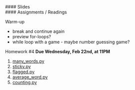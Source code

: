 <article class="due" markdown="block">

<!--
* Homework
-->

</article>

<article class="slides" markdown="block">
#### Slides


<!--
* [Slides](classes/01/intro.html)
-->

</article>

<article class="assignments" markdown="block">
#### Assignments / Readings		

Warm-up

* break and continue again
* preview for-loops?
* while loop with a game - maybe number guessing game?

Homework #4 __Due Wednesday, Feb 22nd, at 11PM__ 

1. [many_words.py](homework/hw04/many_words.py)
2. [sticky.py](homework/hw04/sticky.py)
3. [flagged.py](homework/hw04/flagged.py)
4. [average_word.py](homework/hw04/average_word.py)
5. [counting.py](homework/hw04/counting.py)

<!--
Readings

* Read {{ site.bookq }} - Chapter 1

Assignments 

1. [questions.py](homework/hw01/questions.py) - 9 points
-->
</article>
<!--
<a name="class8"></a>

###Slides
* [About Class #8](classes/08/meta.html)
* [While Loops - Review](classes/08/while-revisited.html)
* [For Loops](classes/08/for.html)

### Readings 
__{{ site.bookq }}__

* Chapter 4 on while loops
* Chapter 4 on for loops

__{{ site.bookt }}__

* [{{ site.bookt }}](http://openbookproject.net/thinkcs/python/english3e/iteration.html) - Chapter 7, Iteration, Sections 7.1 through 7.8, but skipping 7.2 

### Vocabulary
See [the glossary](http://openbookproject.net/thinkcs/python/english3e/iteration.html#glossary) in {{ site.bookt }}, Chapter 7.

<a name="homework4"></a>

### Homework #4

__THERE IS NO GRACE PERIOD FOR THIS HOMEWORK; SUBMIT BEFORE DUE DATE__

Note:

* the due date is on __Friday__, the __27th__, and the time is __7PM__
* see the slides on [For Loops](classes/08/for.html) 

* Due __February 27th__, at 7PM, __NO GRACE PERIOD__
* Submit all files via __NYU Classes__
* [Contact me](index.html#contact-info) if you're having trouble submitting your homework

1. [questions_ch_4.py](homework/hw04/questions_ch_4.py)
2. [forwards_backwards.py](homework/hw04/forwards_backwards.py)
3. [exclaim_num.py](homework/hw04/exclaim_num.py)
4. [guess.py](homework/hw04/guess.py)
5. [dice.py](homework/hw04/dice.py)
6. [average_word.py](homework/hw04/average_word.py)
-->
